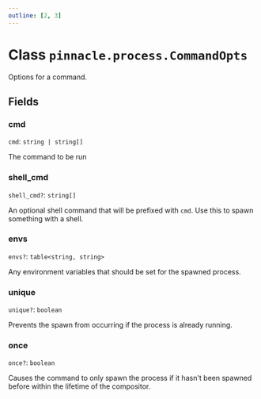 ```yaml
---
outline: [2, 3]
---
```


# Class `pinnacle.process.CommandOpts`


Options for a command.

## Fields

### cmd

`cmd`: <code>string | string[]</code>

The command to be run

### shell_cmd <Badge type="danger" text="nullable" />

`shell_cmd?`: <code>string[]</code>

An optional shell command that will be prefixed with `cmd`.
Use this to spawn something with a shell.

### envs <Badge type="danger" text="nullable" />

`envs?`: <code>table&lt;string, string></code>

Any environment variables that should be set for the spawned process.

### unique <Badge type="danger" text="nullable" />

`unique?`: <code>boolean</code>

Prevents the spawn from occurring if the process is already running.

### once <Badge type="danger" text="nullable" />

`once?`: <code>boolean</code>

Causes the command to only spawn the process if it hasn't been spawned before within the
lifetime of the compositor.



